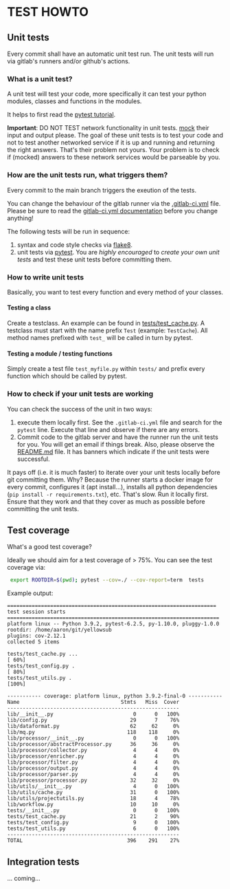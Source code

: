 # TEST HOWTO

## Unit tests

Every commit shall have an automatic unit test run.
The unit tests will run via gitlab's runners and/or github's actions.

### What is a unit test?

A unit test will test your code, more specifically it can test your python modules,
classes and functions in the modules.

It helps to first read the [pytest tutorial](https://docs.pytest.org/en/6.2.x/contents.html).

**Important**: DO NOT TEST network functionality in unit tests. [mock](https://changhsinlee.com/pytest-mock/) their input and output please.
The goal of these unit tests is to test your code and not to test another networked service if it is up and running and returning the right answers.
That's their problem not yours. Your problem is to check if (mocked) answers to these network services would be parseable by you.

### How are the unit tests run, what triggers them?

Every commit to the main branch triggers the exeution of the tests.

You can change the behaviour of the gitlab runner via the [.gitlab-ci.yml](/.gitlab-ci.yml)
file. Please be sure to read the [gitlab-ci.yml documentation](https://docs.gitlab.com/ee/ci/yaml/) before you change anything!

The following tests will be run in sequence:
1. syntax and code style checks via [flake8](https://flake8.pycqa.org/en/latest/). 
2. unit tests via [pytest](https://docs.pytest.org/en/6.2.x/). You are *highly encouraged* to *create your own unit tests* and test these unit tests before committing them.


### How to write unit tests

Basically, you want to test every function and every method of your classes.

#### Testing a class

Create a testclass. An example can be found in [tests/test_cache.py](/tests/test_cache.py). 
A testclass must start with the name prefix ``Test`` (example: ``TestCache``). 
All method names prefixed with ``test_`` will be called in turn by pytest.

#### Testing a module / testing functions

Simply create a test file ``test_myfile.py`` within ``tests/`` and prefix every 
function which should be called by pytest.


### How to check if your unit tests are working

You can check the success of the unit in two ways:

1. execute them locally first. See the ``.gitlab-ci.yml`` file and search for the ``pytest`` line. Execute that line and observe if there are any errors.
2. Commit code to the gitlab server and have the runner run the unit tests for you. You will get an email if things break. Also, please observe the [README.md](/README.md) file. It has banners which indicate if the unit tests were successful.

It pays off (i.e. it is much faster) to iterate over your unit tests locally before git committing them.
Why? Because the runner starts a docker image for every commit, configures it (apt install...), installs all
python dependencies (``pip install -r requirements.txt``), etc. That's slow.
Run it locally first. 
Ensure that they work and that they cover as much as possible before committing the unit tests.

## Test coverage
What's a good test coverage?

Ideally we should aim for a test coverage of > 75%. 
You can see the test coverage via:

```bash
 export ROOTDIR=$(pwd); pytest --cov=./ --cov-report=term  tests
```

Example output:

```
==================================================================== test session starts =====================================================================
platform linux -- Python 3.9.2, pytest-6.2.5, py-1.10.0, pluggy-1.0.0
rootdir: /home/aaron/git/yellowsub
plugins: cov-2.12.1
collected 5 items                                                                                                                                            

tests/test_cache.py ...                                                                                                                                [ 60%]
tests/test_config.py .                                                                                                                                 [ 80%]
tests/test_utils.py .                                                                                                                                  [100%]

----------- coverage: platform linux, python 3.9.2-final-0 -----------
Name                                 Stmts   Miss  Cover
--------------------------------------------------------
lib/__init__.py                          0      0   100%
lib/config.py                           29      7    76%
lib/dataformat.py                       62     62     0%
lib/mq.py                              118    118     0%
lib/processor/__init__.py                0      0   100%
lib/processor/abstractProcessor.py      36     36     0%
lib/processor/collector.py               4      4     0%
lib/processor/enricher.py                4      4     0%
lib/processor/filter.py                  4      4     0%
lib/processor/output.py                  4      4     0%
lib/processor/parser.py                  4      4     0%
lib/processor/processor.py              32     32     0%
lib/utils/__init__.py                    4      0   100%
lib/utils/cache.py                      31      0   100%
lib/utils/projectutils.py               18      4    78%
lib/workflow.py                         10     10     0%
tests/__init__.py                        0      0   100%
tests/test_cache.py                     21      2    90%
tests/test_config.py                     9      0   100%
tests/test_utils.py                      6      0   100%
--------------------------------------------------------
TOTAL                                  396    291    27%
```
## Integration tests

... coming...